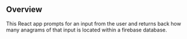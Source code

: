 ## Overview

This React app prompts for an input from the user and returns back how many anagrams of that input is located within a firebase database.
